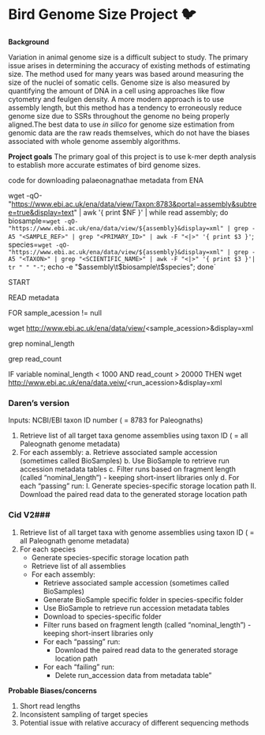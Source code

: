 # Bird Genome Size Project :bird:

**Background**

Variation in animal genome size is a difficult subject to study. The primary issue arises in determining the accuracy of existing methods of estimating size. The method used for many years was based around measuring the size of the nuclei of somatic cells. Genome size is also measured by quantifying the amount of DNA in a cell using approaches like flow cytometry and feulgen density. A more modern approach is to use assembly length, but this method has a tendency to erroneously reduce genome size due to SSRs throughout the genome no being properly aligned.The best data to use *in silico* for genome size estimation from genomic data are the raw reads themselves, which do not have the biases associated with whole genome assembly algorithms.


**Project goals**
The primary goal of this project is to use k-mer depth analysis to establish more accurate estimates of bird genome sizes.


 
code for downloading palaeonagnathae  metadata from ENA

wget -qO- "https://www.ebi.ac.uk/ena/data/view/Taxon:8783&portal=assembly&subtree=true&display=text" | awk '{ print $NF }' | while read assembly; do biosample=`wget -qO- "https://www.ebi.ac.uk/ena/data/view/${assembly}&display=xml" | grep -A5 "<SAMPLE_REF>" | grep "<PRIMARY_ID>" | awk -F "<|>" '{ print $3 }'`; species=`wget -qO- "https://www.ebi.ac.uk/ena/data/view/${assembly}&display=xml" | grep -A5 "<TAXON>" | grep "<SCIENTIFIC_NAME>" | awk -F "<|>" '{ print $3 }'| tr " " "-"`; echo -e "$assembly\t$biosample\t$species"; done`

START

READ<ASSEMBLY> metadata

FOR sample_acession != null

wget http://www.ebi.ac.uk/ena/data/view/<sample_acession>&display=xml

grep nominal_length

grep read_count

IF variable nominal_length < 1000 AND read_count > 20000
THEN wget http://www.ebi.ac.uk/ena/data.veiw/<run_acession>&display=xml


### Daren’s version ###

Inputs:
NCBI/EBI taxon ID number ( = 8783 for Paleognaths)

1. Retrieve list of all target taxa genome assemblies using taxon ID ( = all Paleognath genome metadata)
2. For each assembly:
	a. Retrieve associated sample accession (sometimes called BioSamples)
	b. Use BioSample to retrieve run accession metadata tables
	c. Filter runs based on fragment length (called “nominal_length”) - keeping short-insert libraries only
	d. For each “passing” run:
		I. Generate species-specific storage location path
		II. Download the paired read data to the generated storage location path

### Cid V2###


1. Retrieve list of all target taxa with genome assemblies using taxon ID ( = all Paleognath genome metadata)
2. For each species
    * Generate species-specific storage location path
    * Retrieve list of all assemblies 
    * For each assembly:
        * Retrieve associated sample accession (sometimes called BioSamples)
        * Generate BioSample specific folder in species-specific folder
        * Use BioSample to retrieve run accession metadata tables
        * Download to species-specific folder
        * Filter runs based on fragment length (called “nominal_length”) - keeping short-insert libraries only
        * For each “passing” run:
            * Download the paired read data to the generated storage location path
        * For each “failing” run:
            * Delete run_accession data from metadata table”

**Probable Biases/concerns**

1. Short read lengths
2. Inconsistent sampling of target species
3. Potential issue with relative accuracy of different sequencing methods
